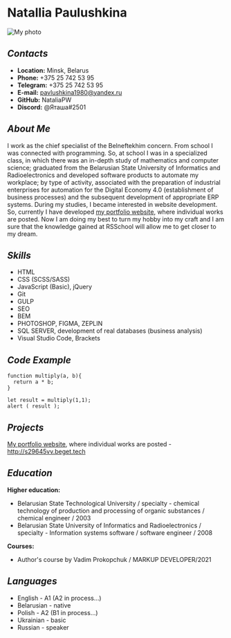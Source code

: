 # **Natallia Paulushkina**

![My photo](https://avatars.githubusercontent.com/u/94257907?s=400&u=2c274b8d2f7216c7e071e8630da39dee9311c8e6&v=4)

## _Contacts_

* **Location:** Minsk, Belarus
* **Phone:** +375 25 742 53 95
* **Telegram:** +375 25 742 53 95
* **E-mail:** pavlushkina1980@yandex.ru
* **GitHub:** NataliaPW
* **Discord:** @Яташа#2501

## _About Me_

I work as the chief specialist of the Belneftekhim concern.
From school I was connected with programming. So, at school I was in a specialized class, in which there was an in-depth study of mathematics and computer science; graduated from the Belarusian State University of Informatics and Radioelectronics and developed software products to automate my workplace; by type of activity, associated with the preparation of industrial enterprises for automation for the Digital Economy 4.0 (establishment of business processes) and the subsequent development of appropriate ERP systems. 
During my studies, I became interested in website development. So, currently I have developed [my portfolio website](http://s29645vv.beget.tech/), where individual works are posted.
Now I am doing my best to turn my hobby into my craft and I am sure that the knowledge gained at RSSchool will allow me to get closer to my dream.


## _Skills_

-	HTML
-	CSS (SCSS/SASS)
-	JavaScript (Basic), jQuery
-	Git
-	GULP
-	SEO 
-	BEM
-	PHOTOSHOP, FIGMA, ZEPLIN
-	SQL SERVER, development of real databases (business analysis)
-	Visual Studio Code, Brackets

## _Code Example_

```
function multiply(a, b){
  return a * b;
}

let result = multiply(1,1);
alert ( result );
```

## _Projects_
[My portfolio website](http://s29645vv.beget.tech/), where individual works are posted - http://s29645vv.beget.tech

## _Education_

**Higher education:**
* Belarusian State Technological University / specialty - chemical technology of production and processing of organic substances / chemical engineer / 2003
* Belarusian State University of Informatics and Radioelectronics / specialty - Information systems software / software engineer / 2008

**Courses:**
* Author's course by Vadim Prokopchuk / MARKUP DEVELOPER/2021

## _Languages_
* English - A1 (A2 in process…)
* Belarusian - native
* Polish - A2 (B1 in process…)
* Ukrainian - basic
* Russian - speaker
